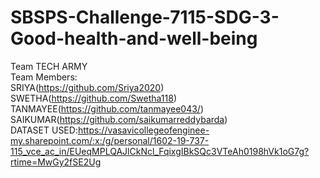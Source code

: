 # SBSPS-Challenge-7115-SDG-3-Good-health-and-well-being                                                                                                                         
Team TECH ARMY                                                                                                                                                                                                                                                                                                                       
Team Members:                                                                                                                                                                   
SRIYA(https://github.com/Sriya2020)                                                                                                           SWETHA(https://github.com/Swetha118)                                                                                                                                             TANMAYEE(https://github.com/tanmayee043/)                                                                                         
SAIKUMAR(https://github.com/saikumarreddybarda)                                                                                                           
DATASET USED:https://vasavicollegeofenginee-my.sharepoint.com/:x:/g/personal/1602-19-737-115_vce_ac_in/EUeqMPLQAJlCkNcl_FqixgIBkSQc3VTeAh0198hVk1oG7g?rtime=MwGy2fSE2Ug
